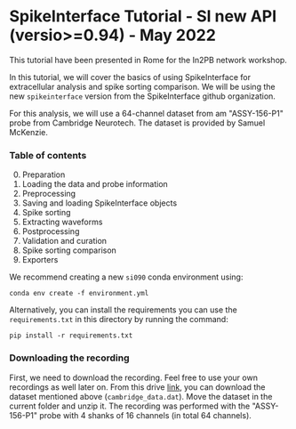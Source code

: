 # SpikeInterface Tutorial -  SI new API (versio>=0.94)  - May 2022

This tutorial have been presented in Rome for the In2PB network workshop.

In this tutorial, we will cover the basics of using SpikeInterface for extracellular analysis and spike sorting comparison. 
We will be using the new `spikeinterface` version from the SpikeInterface github organization. 

For this analysis, we will use a 64-channel dataset from am "ASSY-156-P1" probe from Cambridge Neurotech. 
The dataset is provided by Samuel McKenzie. 

### Table of contents
0. Preparation
1. Loading the data and probe information
2. Preprocessing
3. Saving and loading SpikeInterface objects
4. Spike sorting
5. Extracting waveforms
6. Postprocessing
7. Validation and curation
8. Spike sorting comparison
9. Exporters

We recommend creating a new `si090` conda environment using:

`conda env create -f environment.yml`


Alternatively, you can install the requirements you can use the `requirements.txt` in this directory by running the command:

`pip install -r requirements.txt`


### Downloading the recording

First, we need to download the recording. Feel free to use your own recordings as well later on. 
From this drive [link](https://drive.google.com/file/d/1QttTHyyqhO669QRo-L1eTnyGVzNJ3pvc/view?usp=sharing), you can download the dataset mentioned above (`cambridge_data.dat`).
Move the dataset in the current folder and unzip it.
The recording was performed with the "ASSY-156-P1" probe with 4 shanks of 16 channels (in total 64 channels).
